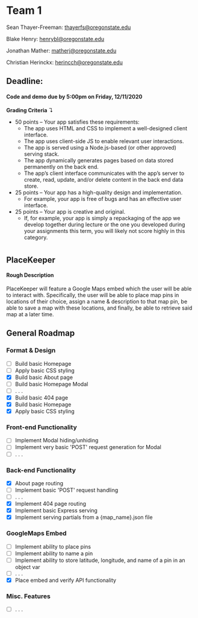 # Team 1

Sean Thayer-Freeman: thayerfs@oregonstate.edu

Blake Henry: henrybl@oregonstate.edu

Jonathan Mather: matherj@oregonstate.edu

Christian Herinckx: herincch@oregonstate.edu

## Deadline:
#### Code and demo due by 5:00pm on Friday, 12/11/2020

**Grading Criteria** ↴
* 50 points – Your app satisfies these requirements:
  * The app uses HTML and CSS to implement a well-designed client interface.
  * The app uses client-side JS to enable relevant user interactions.
  * The app is served using a Node.js-based (or other approved) serving stack.
  * The app dynamically generates pages based on data stored permanently on the back end.
  * The app’s client interface communicates with the app’s server to create, read, update, and/or delete content in the back end data store.
* 25 points – Your app has a high-quality design and implementation.
  * For example, your app is free of bugs and has an effective user interface.
* 25 points – Your app is creative and original.
  * If, for example, your app is simply a repackaging of the app we develop together during lecture or the one you developed during your assignments this term, you will likely not score highly in this category.


#
## PlaceKeeper
#### Rough Description
PlaceKeeper will feature a Google Maps embed which the user will be
able to interact with. Specifically, the user will be able to place map pins in locations of
their choice, assign a name & description to that map pin, be able to save a map with
these locations, and finally, be able to retrieve said map at a later time.

## General Roadmap

### Format & Design
* [ ] Build basic Homepage
* [ ] Apply basic CSS styling
* [x] Build basic About page
* [ ] Build basic Homepage Modal
* [ ] . . .
* [x] Build basic 404 page
* [x] Build basic Homepage
* [x] Apply basic CSS styling

### Front-end Functionality
* [ ] Implement Modal hiding/unhiding
* [ ] Implement very basic 'POST' request generation for Modal
* [ ] . . .

### Back-end Functionality
* [x] About page routing
* [ ] Implement basic 'POST' request handling
* [ ] . . .
* [x] Implement 404 page routing
* [x] Implement basic Express serving
* [x] Implement serving partials from a {map_name}.json file

### GoogleMaps Embed
* [ ] Implement ability to place pins
* [ ] Implement ability to name a pin
* [ ] Implement ability to store latitude, longitude, and name of a pin in an object var
* [ ] . . .
* [x] Place embed and verify API functionality

### Misc. Features
* [ ] . . .
